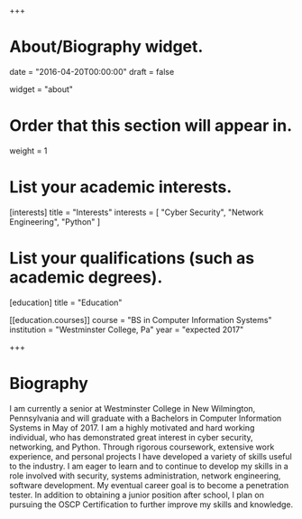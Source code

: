 +++
# About/Biography widget.

date = "2016-04-20T00:00:00"
draft = false

widget = "about"

# Order that this section will appear in.
weight = 1

# List your academic interests.
[interests]
  title = "Interests"
  interests = [
    "Cyber Security",
    "Network Engineering",
    "Python"
  ]

# List your qualifications (such as academic degrees).
[education]
  title = "Education"

[[education.courses]]
  course = "BS in Computer Information Systems"
  institution = "Westminster College, Pa"
  year = "expected 2017"

+++

# Biography

I am currently a senior at Westminster College in New Wilmington, Pennsylvania and will graduate with a Bachelors in Computer Information Systems in May of 2017. I am a highly motivated and hard working individual, who has demonstrated great interest in cyber security, networking, and Python. Through rigorous coursework, extensive work experience, and personal projects I have developed a variety of skills useful to the industry. I am eager to learn and to continue to develop my skills in a role involved with security, systems administration, network engineering, software development. My eventual career goal is to become a penetration tester. In addition to obtaining a junior position after school, I plan on pursuing the OSCP Certification to further improve my skills and knowledge.     
